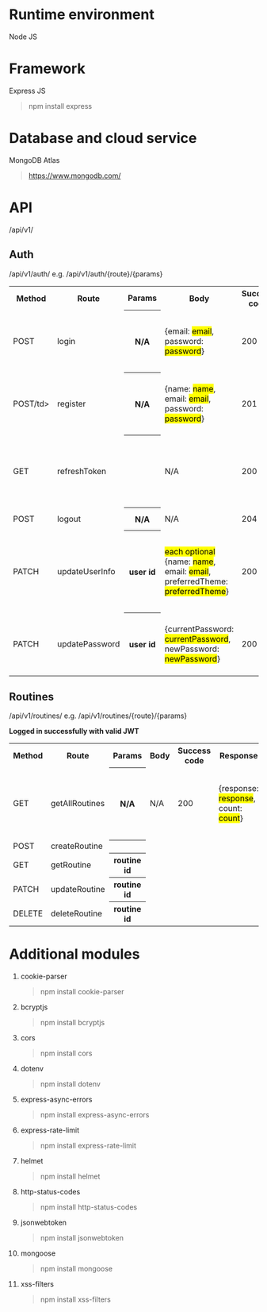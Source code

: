 # Runtime environment
Node JS

# Framework
Express JS
> npm install express

# Database and cloud service
MongoDB Atlas
> https://www.mongodb.com/

# API
/api/v1/

## Auth
/api/v1/auth/
e.g. /api/v1/auth/{route}/{params}

<table>
    <tr>
        <th>Method</th>
        <th>Route</th>
        <th>Params</th>
        <th>Body</th>
        <th>Success code</th>
        <th>Response</th>
        <th>Description</th>
    </tr>
    <tr>
        <td>POST</td>
        <td>login</td>
        <th>N/A</th>
        <td>{email: <mark>email</mark>, password: <mark>password</mark>}</td>
        <td>200</td>
        <td>{user: {name: <mark>name</mark>, email: <mark>email</mark>, id: <mark>id</mark>, preferredTheme: <mark>preferredTheme</mark>}, token: <mark>token</mark>}</td>
        <td>Submits user credentials to process log in request.</td>
    </tr>
    <tr>
        <td>POST/td>
        <td>register</td>
        <th>N/A</th>
        <td>{name: <mark>name</mark>, email: <mark>email</mark>, password: <mark>password</mark>}</td>
        <td>201</td>
        <td>{name: <mark>name</mark>, email: <mark>email</mark>, emailLowercase: <mark>emailLowercase</mark>, password: <mark>password</mark>}</td>
        <td>Submits registration information to process registration request.</td>
    </tr>
    <tr>
        <td>GET</td>
        <td>refreshToken</td>
        <th></th>
        <td>N/A</td>
        <td>200</td>
        <td>{user: {name: <mark>name</mark>, email: <mark>email</mark>, id: <mark>id</mark>, preferredTheme: <mark>preferredTheme</mark>}, token: <mark>token</mark>}</td>
        <td>Requests new access token using the refresh token assigned to the user.</td>
    </tr>
    <tr>
        <td>POST</td>
        <td>logout</td>
        <th>N/A</th>
        <td>N/A</td>
        <td>204</td>
        <td>N/A</td>
        <td>Request log out request.</td>
    </tr>
    <tr>
        <td>PATCH</td>
        <td>updateUserInfo</td>
        <th>user id</th>
        <td><mark>each optional</mark><br>{name: <mark>name</mark>, email: <mark>email</mark>, preferredTheme: <mark>preferredTheme</mark>}</td>
        <td>200</td>
        <td>user: {name: <mark>name</mark>, email: <mark>email</mark>, id: <mark>id</mark>, preferredTheme: <mark>preferredTheme</mark>}</td>
        <td>Request update to certain user information associated to the specified user id.</td>
    </tr>
    <tr>
        <td>PATCH</td>
        <td>updatePassword</td>
        <th>user id</th>
        <td>{currentPassword: <mark>currentPassword</mark>, newPassword: <mark>newPassword</mark>}</td>
        <td>200</td>
        <td>user: {name: <mark>name</mark>, email: <mark>email</mark>, id: <mark>id</mark>, preferredTheme: <mark>preferredTheme</mark>}</td>
        <td>Request update to the specified user's password.</td>
    </tr>
</table>

## Routines
/api/v1/routines/
e.g. /api/v1/routines/{route}/{params}

**Logged in successfully with valid JWT**

<table>
    <tr>
        <th>Method</th>
        <th>Route</th>
        <th>Params</th>
        <th>Body</th>
        <th>Success code</th>
        <th>Response</th>
        <th>Description</th>
    </tr>
    <tr>
        <td>GET</td>
        <td>getAllRoutines</td>
        <th>N/A</th>
        <td>N/A</td>
        <td>200</td>
        <td>{response: <mark>response</mark>, count: <mark>count</mark>}</td>
        <td>Requests all routines that is associated with validated user.</td>
    </tr>
    <tr>
        <td>POST</td>
        <td>createRoutine</td>
        <th></th>
        <td></td>
        <td></td>
        <td></td>
        <td></td>
    </tr>
    <tr>
        <td>GET</td>
        <td>getRoutine</td>
        <th>routine id</th>
        <td></td>
        <td></td>
        <td></td>
        <td></td>
    </tr>
    <tr>
        <td>PATCH</td>
        <td>updateRoutine</td>
        <th>routine id</th>
        <td></td>
        <td></td>
        <td></td>
        <td></td>
    </tr>
    <tr>
        <td>DELETE</td>
        <td>deleteRoutine</td>
        <th>routine id</th>
        <td></td>
        <td></td>
        <td></td>
        <td></td>
    </tr>
</table>

<tr>
    <td></td>
    <td></td>
    <th></th>
    <td></td>
    <td></td>
    <td></td>
    <td></td>
</tr>

# Additional modules
1. cookie-parser
    > npm install cookie-parser

2. bcryptjs
    > npm install bcryptjs

3. cors
    > npm install cors

4. dotenv
    > npm install dotenv

5. express-async-errors
    > npm install express-async-errors

6. express-rate-limit
    > npm install express-rate-limit

7. helmet
    > npm install helmet

8. http-status-codes
    > npm install http-status-codes

9. jsonwebtoken
    > npm install jsonwebtoken

10. mongoose
    > npm install mongoose

11. xss-filters
    > npm install xss-filters